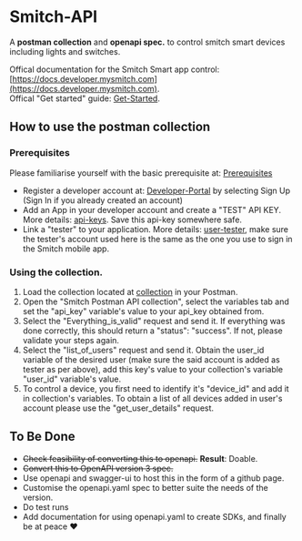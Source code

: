 # Smitch-API
A **postman collection** and **openapi spec.** to control smitch smart devices including lights and switches.

Offical documentation for the Smitch Smart app control: [https://docs.developer.mysmitch.com](https://docs.developer.mysmitch.com). <br>
Offical "Get started" guide: [Get-Started](https://docs.developer.mysmitch.com/developer-portal/get-started).

## How to use the postman collection
### Prerequisites
Please familiarise yourself with the basic prerequisite at: [Prerequisites](https://docs.developer.mysmitch.com/#0.-prerequisites)
- Register a developer account at: [Developer-Portal](https://developer.mysmitch.com) by selecting Sign Up (Sign In if you already created an account)
- Add an App in your developer account and create a "TEST" API KEY. More details: [api-keys](https://docs.developer.mysmitch.com/app/api-keys). Save this api-key somewhere safe.
- Link a "tester" to your application. More details: [user-tester](https://docs.developer.mysmitch.com/users/user-tester), make sure the tester's account used here is the same as the one you use to sign in the Smitch mobile app.

### Using the collection.

1. Load the collection located at [collection](./Smitch&#32;Postman&#32;API&#32;collection.postman_collection.json) in your Postman.
2. Open the "Smitch Postman API collection", select the variables tab and set the "api_key" variable's value to your api_key obtained from.
3. Select the "Everything_is_valid" request and send it. If everything was done correctly, this should return a  "status": "success". If not, please validate your steps again.
4. Select the "list_of_users" request and send it. Obtain the user_id variable of the desired user (make sure the said account is added as tester as per above), add this key's value to your collection's variable "user_id" variable's value.
5. To control a device, you first need to identify it's "device_id" and add it in collection's variables. To obtain a list of all devices added in user's account please use the "get_user_details" request.

## To Be Done
 - ~~Check feasibility of converting this to openapi.~~ **Result**: Doable.
 - ~~Convert this to OpenAPI version 3 spec.~~
 - Use openapi and swagger-ui to host this in the form of a github page.
 - Customise the openapi.yaml spec to better suite the needs of the version.
 - Do test runs
 - Add documentation for using openapi.yaml to create SDKs, and finally be at peace ❤️
